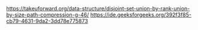 https://takeuforward.org/data-structure/disjoint-set-union-by-rank-union-by-size-path-compression-g-46/
https://ide.geeksforgeeks.org/392f3f85-cb79-4631-9da2-3dd78e775873
